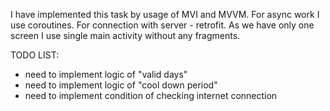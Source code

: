 I have implemented this task by usage of MVI and MVVM.
For async work I use coroutines.
For connection with server - retrofit.
As we have only one screen I use single main activity without any fragments.

TODO LIST:
- need to implement logic of "valid days"
- need to implement logic of "cool down period"
- need to implement condition of checking internet connection